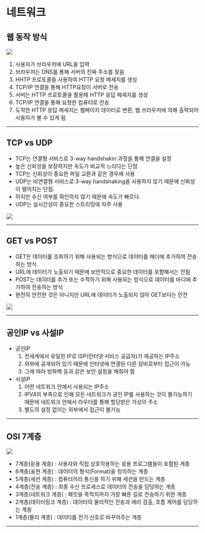 # 네트워크

## 웹 동작 방식
<img src="https://img1.daumcdn.net/thumb/R1280x0/?scode=mtistory2&fname=https%3A%2F%2Fblog.kakaocdn.net%2Fdn%2FdmomKO%2FbtqK84xb9yy%2FktAElZQp6AFyxgXG35eORk%2Fimg.png">
 
1. 사용자가 브라우저에 URL을 입력<br>
2. 브라우저는 DNS를 통해 서버의 진짜 주소를 찾음<br>
3. HHTP 프로토콜을 사용하여 HTTP 요청 메세지를 생성<br>
4. TCP/IP 연결을 통해 HTTP요청이 서버로 전송<br>
5. 서버는 HTTP 프로토콜을 활용해 HTTP 응답 메세지를 생성<br>
6. TCP/IP 연결을 통해 요청한 컴퓨터로 전송<br>
7. 도착한 HTTP 응답 메세지는 웹페이지 데이터로 변환, 웹 브라우저에 의해 출력되어 사용자가 볼 수 있게 됨
<hr>

## TCP vs UDP
 - TCP는 연결형 서비스로 3-way handshakin 과정을 통해 연결을 설정
 - 높은 신뢰성을 보장하지만 속도가 비교적 느리다는 단점
 - TCP는 신뢰성이 중요한 파일 교환과 같은 경우에 사용
 - UDP는 비연결형 서비스로 3-way handshaking을 사용하지 않기 때문에 신뢰성이 떨어지는 단점.
 - 하지만 수신 여부를 확인하지 않기 때문에 속도가 빠르다.
 - UDP는 실시간성이 중요한 스트리밍에 자주 사용
<img src="https://img1.daumcdn.net/thumb/R1280x0/?scode=mtistory2&fname=https%3A%2F%2Fblog.kakaocdn.net%2Fdn%2F9a0c2%2FbtqKIpf6QGI%2Fv5akvGVZj4kVVvAzLVThF1%2Fimg.png">
<hr>

## GET vs POST
 - GET은 데이터를 조회하기 위해 사용되는 방식으로 데이터를 헤더에 추가하여 전송하는 방식
 - URL에 데이터가 노출되기 때문에 보안적으로 중요한 데이터를 포함해서는 안됨
 - POST는 데이터를 추가 또는 수적하기 위해 사용되는 방식으로 데이터를 바디에 추가하여 전송하는 방식
 - 완전히 안전한 것은 아니지만 URL에 데이터가 노출되지 않아 GET보다는 안전
<img src="https://img1.daumcdn.net/thumb/R1280x0/?scode=mtistory2&fname=https%3A%2F%2Fblog.kakaocdn.net%2Fdn%2FQbowq%2Fbtq0A3i1wLQ%2FUr5qXVR6TPGeXkdOxGKZak%2Fimg.png">
<hr>

## 공인IP vs 사설IP
 - 공인IP
    1. 전세계에서 유일한 IP로 ISP(인터넷 서비스 공급자)가 제공하는 IP주소
    2. 외부에 공개되어 있기 때문에 인터넷에 연결된 다른 장비로부터 접근이 가능
    3. 그에 따라 방화벽 등과 같은 보안 설정을 해줘야 함
 - 사설IP
    1. 어떤 네트워크 안에서 사용되는 IP주소
    2. IPV4의 부족으로 인해 모든 네트워크가 공인 IP를 사용하는 것이 불가능하기 때문에 네트워크 안에서 라우터를 통해 할당받은 가상의 주소
    3. 별도의 설정 없이는 외부에서 접근이 불가능
<hr>

## OSI 7계층
<img src="https://img1.daumcdn.net/thumb/R1280x0/?scode=mtistory2&fname=https%3A%2F%2Fblog.kakaocdn.net%2Fdn%2Fbq5dyv%2FbtqJls7HC1T%2FcTY7UKcQ4ZxmgxtenNf9MK%2Fimg.jpg">
 
 - 7계층(응용 계층) : 사용자와 직접 상호작용하는 응용 프로그램들이 포함된 계층
 - 6계층(표현 계층) : 데이터의 형식(Format)을 정의하는 계층
 - 5계층(세션 계층) : 컴퓨터끼리 통신을 하기 위해 세션을 만드는 계층
 - 4계층(전송 계층) : 최종 수신 프로세스로 데이터의 전송을 담당하는 계층
 - 3계층(네트워크 계층) : 패킷을 목적지까지 가장 빠른 길로 전송하기 위한 계층
 - 2계층(데이터링크 계층) : 데이터의 물리적인 전송과 에러 검출, 흐름 제어를 담당하는 계층
 - 1계층(물리 계층) : 데이터를 전기 신호로 바꾸어주는 계층
<hr>

